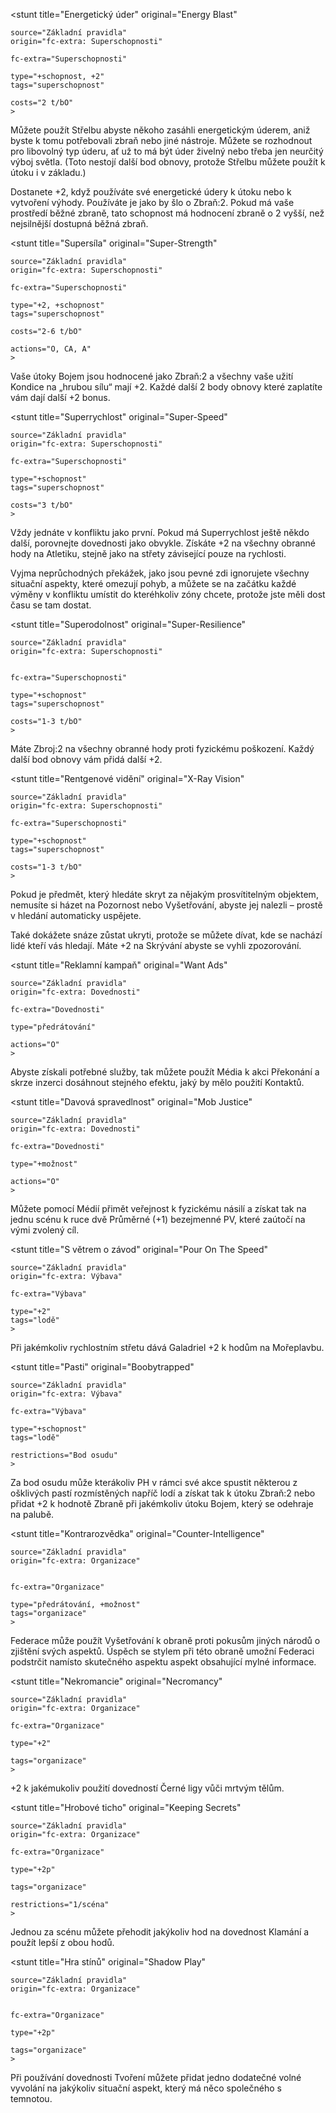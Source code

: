 <stunt
    title="Energetický úder"
    original="Energy Blast"

    source="Základní pravidla"
    origin="fc-extra: Superschopnosti"

    fc-extra="Superschopnosti"

    type="+schopnost, +2"
    tags="superschopnost"

    costs="2 t/bO"
    >

Můžete použít Střelbu abyste někoho zasáhli energetickým úderem, aniž byste k tomu potřebovali zbraň nebo jiné nástroje. Můžete se rozhodnout pro libovolný typ úderu, ať už to má být úder živelný nebo třeba jen neurčitý výboj světla. (Toto nestojí další bod obnovy, protože Střelbu můžete použít k útoku i v základu.)

Dostanete +2, když používáte své energetické údery k útoku nebo k vytvoření výhody. Používáte je jako by šlo o Zbraň:2. Pokud má vaše prostředí běžné zbraně, tato schopnost má hodnocení zbraně o 2 vyšší, než nejsilnější dostupná běžná zbraň.

</stunt>


<stunt
    title="Supersíla"
    original="Super-Strength"

    source="Základní pravidla"
    origin="fc-extra: Superschopnosti"

    fc-extra="Superschopnosti"

    type="+2, +schopnost"
    tags="superschopnost"

    costs="2-6 t/bO"

    actions="O, CA, A"
    >

Vaše útoky Bojem jsou hodnocené jako Zbraň:2 a všechny vaše užití Kondice na „hrubou sílu“ mají +2. Každé další 2 body obnovy které zaplatíte vám dají další +2 bonus.

</stunt>


<stunt
    title="Superrychlost"
    original="Super-Speed"

    source="Základní pravidla"
    origin="fc-extra: Superschopnosti"

    fc-extra="Superschopnosti"

    type="+schopnost"
    tags="superschopnost"

    costs="3 t/bO"
    >

Vždy jednáte v konfliktu jako první. Pokud má Superrychlost ještě někdo další, porovnejte dovednosti jako obvykle. Získáte +2 na všechny obranné hody na Atletiku, stejně jako na střety závisející pouze na rychlosti.

Vyjma neprůchodných překážek, jako jsou pevné zdi ignorujete všechny situační aspekty, které omezují pohyb, a můžete se na začátku každé výměny v konfliktu umístit do kteréhkoliv zóny chcete, protože jste měli dost času se tam dostat.

</stunt>


<stunt
    title="Superodolnost"
    original="Super-Resilience"

    source="Základní pravidla"
    origin="fc-extra: Superschopnosti"


    fc-extra="Superschopnosti"

    type="+schopnost"
    tags="superschopnost"

    costs="1-3 t/bO"
    >

Máte Zbroj:2 na všechny obranné hody proti fyzickému poškození. Každý další bod obnovy vám přidá další +2.

</stunt>


<stunt
    title="Rentgenové vidění"
    original="X-Ray Vision"

    source="Základní pravidla"
    origin="fc-extra: Superschopnosti"

    fc-extra="Superschopnosti"

    type="+schopnost"
    tags="superschopnost"

    costs="1-3 t/bO"
    >

Pokud je předmět, který hledáte skryt za nějakým prosvítitelným objektem, nemusíte si házet na Pozornost nebo Vyšetřování, abyste jej nalezli – prostě v hledání automaticky uspějete.

Také dokážete snáze zůstat ukryti, protože se můžete dívat, kde se nachází lidé kteří vás hledají. Máte +2 na Skrývání abyste se vyhli zpozorování.

</stunt>


<stunt
    title="Reklamní kampaň"
    original="Want Ads"

    source="Základní pravidla"
    origin="fc-extra: Dovednosti"

    fc-extra="Dovednosti"

    type="předrátování"

    actions="O"
    >

Abyste získali potřebné služby, tak můžete použít Média k akci Překonání a skrze inzerci dosáhnout stejného efektu, jaký by mělo použití Kontaktů.

</stunt>


<stunt
    title="Davová spravedlnost"
    original="Mob Justice"

    source="Základní pravidla"
    origin="fc-extra: Dovednosti"

    fc-extra="Dovednosti"

    type="+možnost"

    actions="O"
    >

Můžete pomocí Médií přimět veřejnost k fyzickému násilí a získat tak na jednu scénu k ruce dvě Průměrné (+1) bezejmenné PV, které zaútočí na vými zvolený cíl.

</stunt>


<stunt
    title="S větrem o závod"
    original="Pour On The Speed"

    source="Základní pravidla"
    origin="fc-extra: Výbava"

    fc-extra="Výbava"

    type="+2"
    tags="lodě"
    >

Při jakémkoliv rychlostním střetu dává Galadriel +2 k hodům na Mořeplavbu.


</stunt>


<stunt
    title="Pasti"
    original="Boobytrapped"

    source="Základní pravidla"
    origin="fc-extra: Výbava"

    fc-extra="Výbava"

    type="+schopnost"
    tags="lodě"

    restrictions="Bod osudu"
    >

Za bod osudu může kterákoliv PH v rámci své akce spustit některou z ošklivých pastí rozmístěných napříč lodí a získat tak k útoku Zbraň:2 nebo přidat +2 k hodnotě Zbraně při jakémkoliv útoku Bojem, který se odehraje na palubě.

</stunt>


<stunt
    title="Kontrarozvědka"
    original="Counter-Intelligence"

    source="Základní pravidla"
    origin="fc-extra: Organizace"


    fc-extra="Organizace"

    type="předrátování, +možnost"
    tags="organizace"
    >

Federace může použít Vyšetřování k obraně proti pokusům jiných národů o zjištění svých aspektů. Úspěch se stylem při této obraně umožní Federaci podstrčit namísto skutečného aspektu aspekt obsahující mylné informace.

</stunt>


<stunt
    title="Nekromancie"
    original="Necromancy"

    source="Základní pravidla"
    origin="fc-extra: Organizace"

    fc-extra="Organizace"

    type="+2"

    tags="organizace"
    >

+2 k jakémukoliv použití dovedností Černé ligy vůči mrtvým tělům.

</stunt>


<stunt
    title="Hrobové ticho"
    original="Keeping Secrets"

    source="Základní pravidla"
    origin="fc-extra: Organizace"

    fc-extra="Organizace"

    type="+2p"

    tags="organizace"

    restrictions="1/scéna"
    >

Jednou za scénu můžete přehodit jakýkoliv hod na dovednost Klamání a použít lepší z obou hodů.

</stunt>


<stunt
    title="Hra stínů"
    original="Shadow Play"

    source="Základní pravidla"
    origin="fc-extra: Organizace"


    fc-extra="Organizace"

    type="+2p"

    tags="organizace"
    >

Při používání dovednosti Tvoření můžete přidat jedno dodatečné volné vyvolání na jakýkoliv situační aspekt, který má něco společného s temnotou.

</stunt>
